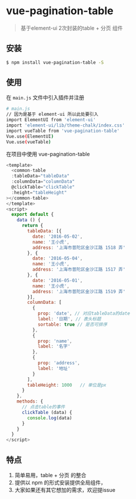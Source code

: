 # vue-pagination-table

> 基于element-ui 2次封装的table + 分页 组件


## 安装

``` bash
$ npm install vue-pagination-table -S
```
## 使用

在 `main.js` 文件中引入插件并注册

``` bash
# main.js
// 因为是基于 element-ui 所以此处要引入
import ElementUI from 'element-ui'
import 'element-ui/lib/theme-chalk/index.css'
import vueTable from 'vue-pagination-table'
Vue.use(ElementUI)
Vue.use(vueTable)
```

在项目中使用 vue-pagination-table

```js
<template>
  <common-table
  :tableData="tableData"
  :columnData="columnData"
  @clickTable="clickTable"
  :height="tableHeight"
></common-table>
</template>
<script>
  export default {
    data () {
      return {
        tableData: [{
          date: '2016-05-02',
          name: '王小虎',
          address: '上海市普陀区金沙江路 1518 弄'
        }, {
          date: '2016-05-04',
          name: '王小虎',
          address: '上海市普陀区金沙江路 1517 弄'
        }, {
          date: '2016-05-01',
          name: '王小虎',
          address: '上海市普陀区金沙江路 1519 弄'
        }],
        columnData: [
          {
            prop: 'date', // 对应tableData的date
            label: '日期', // 表头标题
            sortable: true // 是否可排序
          },
          {
            prop: 'name',
            label: '名字'
          },
          {
            prop: 'address',
            label: '地址'
          }
        ],
        tableHeight: 1000   // 单位是px
      }
    },
    methods: {
      // 点击table的事件
      clickTable (data) {
        console.log(data)
      }
    }
  }
</script>
```

## 特点
1. 简单易用，table + 分页 的整合
2. 提供以 npm 的形式安装提供全局组件，
3. 大家如果还有其它想加的需求，欢迎提issue
